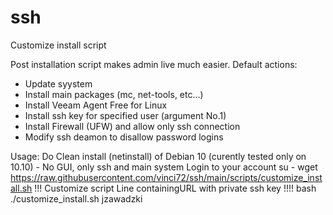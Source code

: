 # ssh
Customize install script

Post installation script makes admin live much easier.
Default actions:
- Update syystem
- Install main packages (mc, net-tools, etc...)
- Install Veeam Agent Free for Linux
- Install ssh key for specified user (argument No.1)
- Install Firewall (UFW) and allow only ssh connection
- Modify ssh deamon to disallow password logins

Usage:
Do Clean install (netinstall) of Debian 10 (curently tested only on 10.10) - No GUI, only ssh and main system
Login to your account
su -
wget https://raw.githubusercontent.com/vinci72/ssh/main/scripts/customize_install.sh
!!! Customize script Line containingURL with private ssh key !!!!
bash ./customize_install.sh jzawadzki

